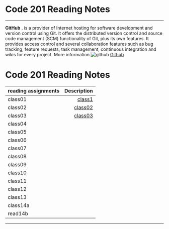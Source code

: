 # Code 201 Reading Notes
------------------------------------------------------------------------------------------------------------------------
**GitHub**
. is a provider of Internet hosting for software development and version control using Git. It offers the distributed version control and source code management (SCM) functionality of Git, plus its own features. It provides access control and several collaboration features such as bug tracking, feature requests, task management, continuous integration and wikis for every project.
More information 
![github](https://i.morioh.com/2019/11/11/1f265e2d4c43.jpg)
[Github](https://en.wikipedia.org/wiki/GitHub)
# Code 201 Reading Notes

|  reading assignments    | Description |
| :---        |    -----:   |
|class01    | [class1](https://github.com/sanaa-almoghraby/reading-notes201/blob/main/class-01.md)         | 
|class02   |  [class02](https://sanaa-almoghraby.github.io/reading-notes201/class02)   |
| class03      | [class03](https://sanaa-almoghraby.github.io/reading-notes201/class03)    | 
|class04    | [](https://sanaa-almoghraby.github.io/reading-notes201/class04)       |
| class05      |[](https://sanaa-almoghraby.github.io/reading-notes201/class05)       | 
|class06       | [](https://sanaa-almoghraby.github.io/reading-notes201/class06)        |
| class07     | [](https://sanaa-almoghraby.github.io/reading-notes201/class07)      | 
| class08    | [](https://sanaa-almoghraby.github.io/reading-notes201/class08)      |
| class09     |[](https://sanaa-almoghraby.github.io/reading-notes201/class09)      | 
| class10     | [](https://sanaa-almoghraby.github.io/reading-notes201/class10)        |
| class11     | [](https://sanaa-almoghraby.github.io/reading-notes201/class11)      | 
| class12     | [](https://sanaa-almoghraby.github.io/reading-notes201/class12)       |
| class13      | [](https://github.com/sanaa-almoghraby/reading-notes201/blob/main/class13.md)      | 
| class14a    | [](https://sanaa-almoghraby.github.io/reading-notes201/class14a)      |
| read14b     | [](https://sanaa-almoghraby.github.io/reading-notes201/class14b)       | 
--------------------------------------------------------------------------

